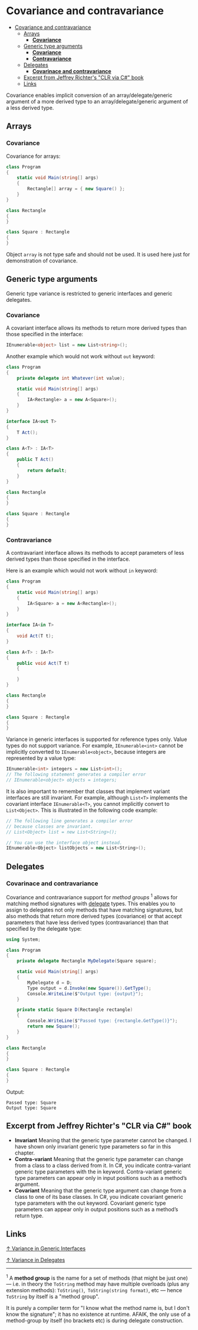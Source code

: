 # Covariance and contravariance

- [Covariance and contravariance](#covariance-and-contravariance)
  - [Arrays](#arrays)
    - [**Covariance**](#covariance)
  - [Generic type arguments](#generic-type-arguments)
    - [**Covariance**](#covariance-1)
    - [**Contravariance**](#contravariance)
  - [Delegates](#delegates)
    - [**Covarinace and contravariance**](#covarinace-and-contravariance)
  - [Excerpt from Jeffrey Richter's "CLR via C#" book](#excerpt-from-jeffrey-richters-clr-via-c-book)
  - [Links](#links)

Covariance enables implicit conversion of an array/delegate/generic argument of a more derived type to an array/delegate/generic argument of a less derived type.

## Arrays

### **Covariance**

Covariance for arrays:

```csharp
class Program
{
    static void Main(string[] args)
    {
        Rectangle[] array = { new Square() };
    }
}

class Rectangle
{
}

class Square : Rectangle
{
}
```

Object `array` is not type safe and should not be used. It is used here just for demonstration of covariance.

## Generic type arguments

Generic type variance is restricted to generic interfaces and generic delegates.

### **Covariance**

A covariant interface allows its methods to return more derived types than those specified in the interface:

```csharp
IEnumerable<object> list = new List<string>();
```

Another example which would not work without `out` keyword:

```csharp
class Program
{
    private delegate int Whatever(int value);

    static void Main(string[] args)
    {
        IA<Rectangle> a = new A<Square>();
    }
}

interface IA<out T>
{
    T Act();
}

class A<T> : IA<T>
{
    public T Act()
    {
        return default;
    }
}

class Rectangle
{
}

class Square : Rectangle
{
}
```

### **Contravariance**

A contravariant interface allows its methods to accept parameters of less derived types than those specified in the interface.

Here is an example which would not work without `in` keyword:

```csharp
class Program
{
    static void Main(string[] args)
    {
        IA<Square> a = new A<Rectangle>();
    }
}

interface IA<in T>
{
    void Act(T t);
}

class A<T> : IA<T>
{
    public void Act(T t)
    {

    }
}

class Rectangle
{
}

class Square : Rectangle
{
}
```

Variance in generic interfaces is supported for reference types only. Value types do not support variance. For example, `IEnumerable<int>` cannot be implicitly converted to `IEnumerable<object>`, because integers are represented by a value type:

```csharp
IEnumerable<int> integers = new List<int>();
// The following statement generates a compiler error
// IEnumerable<object> objects = integers;
```

It is also important to remember that classes that implement variant interfaces are still invariant. For example, although `List<T>` implements the covariant interface `IEnumerable<T>`, you cannot implicitly convert to `List<Object>`. This is illustrated in the following code example:

```csharp
// The following line generates a compiler error
// because classes are invariant.
// List<Object> list = new List<String>();

// You can use the interface object instead.
IEnumerable<Object> listObjects = new List<String>();
```

## Delegates

### **Covarinace and contravariance**

Covariance and contravariance support for *method groups* <sup>1</sup> allows for matching method signatures with [delegate](types/delegate.md) types. This enables you to assign to delegates not only methods that have matching signatures, but also methods that return more derived types (covariance) or that accept parameters that have less derived types (contravariance) than that specified by the delegate type:

```csharp
using System;

class Program
{
    private delegate Rectangle MyDelegate(Square square);

    static void Main(string[] args)
    {
        MyDelegate d = D;
        Type output = d.Invoke(new Square()).GetType();
        Console.WriteLine($"Output type: {output}");
    }

    private static Square D(Rectangle rectangle)
    {
        Console.WriteLine($"Passed type: {rectangle.GetType()}");
        return new Square();
    }
}

class Rectangle
{
}

class Square : Rectangle
{
}
```

Output:

```output
Passed type: Square
Output type: Square
```

## Excerpt from Jeffrey Richter's "CLR via C#" book

- **Invariant** Meaning that the generic type parameter cannot be changed. I have shown only
invariant generic type parameters so far in this chapter.
- **Contra-variant** Meaning that the generic type parameter can change from a class to a
class derived from it. In C#, you indicate contra-variant generic type parameters with the in
keyword. Contra-variant generic type parameters can appear only in input positions such as a
method’s argument.
- **Covariant** Meaning that the generic type argument can change from a class to one of its
base classes. In C#, you indicate covariant generic type parameters with the out keyword. Covariant generic type parameters can appear only in output positions such as a method’s return
type.

## Links

[↑ Variance in Generic Interfaces](https://docs.microsoft.com/en-us/dotnet/csharp/programming-guide/concepts/covariance-contravariance/variance-in-generic-interfaces)

[↑ Variance in Delegates](https://docs.microsoft.com/en-us/dotnet/csharp/programming-guide/concepts/covariance-contravariance/variance-in-delegates)

<hr>

<sup>1</sup> A **method group** is the name for a set of methods (that might be just one) — i.e. in theory the `ToString` method may have multiple overloads (plus any extension methods): `ToString()`,` ToString(string format)`, etc — hence `ToString` by itself is a "method group".

It is purely a compiler term for "I know what the method name is, but I don't know the signature"; it has no existence at runtime. AFAIK, the only use of a method-group by itself (no brackets etc) is during delegate construction.
